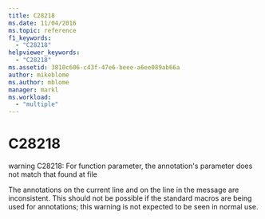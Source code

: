 ```yaml
---
title: C28218
ms.date: 11/04/2016
ms.topic: reference
f1_keywords:
  - "C28218"
helpviewer_keywords:
  - "C28218"
ms.assetid: 3810c606-c43f-47e6-beee-a6ee089ab66a
author: mikeblome
ms.author: mblome
manager: markl
ms.workload:
  - "multiple"
---
```

# C28218
warning C28218: For function parameter, the annotation's parameter does not match that found at file

 The annotations on the current line and on the line in the message are inconsistent. This should not be possible if the standard macros are being used for annotations; this warning is not expected to be seen in normal use.